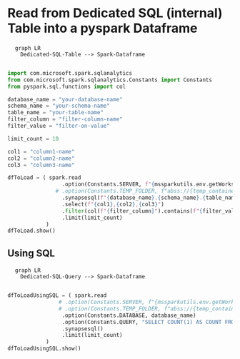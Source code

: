 # Read from Dedicated SQL (internal) Table into a pyspark Dataframe

<pre>
  <code class="language-mermaid">graph LR
    Dedicated-SQL-Table --&gt; Spark-Dataframe
  </code>
</pre>

```python
import com.microsoft.spark.sqlanalytics
from com.microsoft.spark.sqlanalytics.Constants import Constants
from pyspark.sql.functions import col

database_name = "your-database-name"
schema_name = "your-schema-name"
table_name = "your-table-name"
filter_column = "filter-column-name"
filter_value = "filter-on-value"

limit_count = 10

col1 = "column1-name"
col2 = "column2-name"
col3 = "column3-name"

dfToLoad = ( spark.read
                 .option(Constants.SERVER, f"{mssparkutils.env.getWorkspaceName()}.sql.azuresynapse.net")
               # .option(Constants.TEMP_FOLDER, f"abss://{temp_container_name}@{temp_storage_account}.dfs.core.windoes.net/{temp_base_dir}/{temp_sub_dir}>)
                 .synapsesql(f"{database_name}.{schema_name}.{table_name}")
                 .select(f"{col1},{col2},{col3}")
                 .filter(col(f"{filter_column}").contains(f"{filter_value}"))
                 .limit(limit_count)
            )
dfToLoad.show()
```
## Using SQL
<pre>
  <code class="language-mermaid">graph LR
    Dedicated-SQL-Query --&gt; Spark-Dataframe
  </code>
</pre>

```python
dfToLoadUsingSQL = ( spark.read
                # .option(Constants.SERVER, f"{mssparkutils.env.getWorkspaceName()}.sql.azuresynapse.net")
                # .option(Constants.TEMP_FOLDER, f"abss://{temp_container_name}@{temp_storage_account}.dfs.core.windoes.net/{temp_base_dir}/{temp_sub_dir}>)
                 .option(Constants.DATABASE, database_name)
                 .option(Constants.QUERY, "SELECT COUNT(1) AS COUNT FROM [dbo].[test-feed-in]")
                 .synapsesql()
                 .limit(limit_count)
            )
dfToLoadUsingSQL.show()
```
